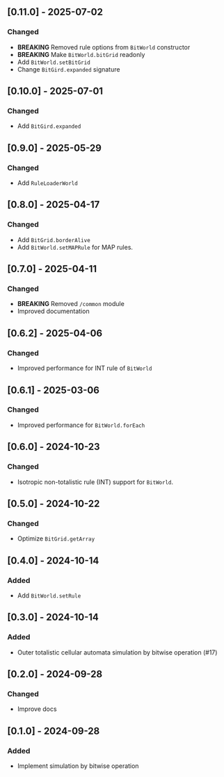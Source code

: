 ## [0.11.0] - 2025-07-02

### Changed

- **BREAKING** Removed rule options from `BitWorld` constructor
- **BREAKING** Make `BitWorld.bitGrid` readonly
- Add `BitWorld.setBitGrid`
- Change `BitGird.expanded` signature

## [0.10.0] - 2025-07-01

### Changed

- Add `BitGird.expanded`

## [0.9.0] - 2025-05-29

### Changed

- Add `RuleLoaderWorld`

## [0.8.0] - 2025-04-17

### Changed

- Add `BitGrid.borderAlive`
- Add `BitWorld.setMAPRule` for MAP rules.

## [0.7.0] - 2025-04-11

### Changed

- **BREAKING** Removed `/common` module
- Improved documentation

## [0.6.2] - 2025-04-06

### Changed

- Improved performance for INT rule of `BitWorld`

## [0.6.1] - 2025-03-06

### Changed

- Improved performance for `BitWorld.forEach`

## [0.6.0] - 2024-10-23

### Changed

- Isotropic non-totalistic rule (INT) support for `BitWorld`.

## [0.5.0] - 2024-10-22

### Changed

- Optimize `BitGrid.getArray`

## [0.4.0] - 2024-10-14

### Added

- Add `BitWorld.setRule`

## [0.3.0] - 2024-10-14

### Added

- Outer totalistic cellular automata simulation by bitwise operation (#17)

## [0.2.0] - 2024-09-28

### Changed

- Improve docs

## [0.1.0] - 2024-09-28

### Added

- Implement simulation by bitwise operation
